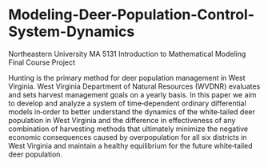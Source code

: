 # Modeling-Deer-Population-Control-System-Dynamics
Northeastern University MA 5131 Introduction to Mathematical Modeling Final Course Project


Hunting is the primary method for deer population management in West Virginia. West Virginia
Department of Natural Resources (WVDNR) evaluates and sets harvest management goals on a yearly
basis. In this paper we aim to develop and analyze a system of time‐dependent ordinary differential
models in‐order to better understand the dynamics of the white‐tailed deer population in West Virginia
and the difference in effectiveness of any combination of harvesting methods that ultimately minimize
the negative economic consequences caused by overpopulation for all six districts in West Virginia and
maintain a healthy equilibrium for the future white‐tailed deer population.
